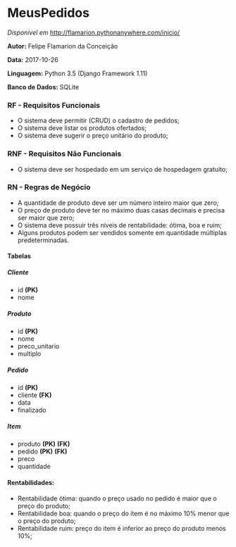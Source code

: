 # MeusPedidos
*Disponível em* http://flamarion.pythonanywhere.com/inicio/

__Autor:__ Felipe Flamarion da Conceição

__Data:__ 2017-10-26

__Linguagem:__ Python 3.5 (Django Framework 1.11)

__Banco de Dados:__ SQLite

### RF - Requisitos Funcionais
* O sistema deve permitir (CRUD) o cadastro de pedidos;
* O sistema deve listar os produtos ofertados;
* O sistema deve sugerir o preço unitário do produto;

### RNF - Requisitos Não Funcionais
* O sistema deve ser hospedado em um serviço de hospedagem gratuito;

### RN - Regras de Negócio
* A quantidade de produto deve ser um número inteiro maior que zero;
* O preço de produto deve ter no máximo duas casas decimais e precisa ser maior que zero;
* O sistema deve possuir três níveis de rentabilidade: ótima, boa e ruim;
* Alguns produtos podem ser vendidos somente em quantidade múltiplas predeterminadas.

#### Tabelas

##### Cliente
* id __(PK)__
* nome

##### Produto
* id __(PK)__
* nome
* preco_unitario
* multiplo

##### Pedido
* id __(PK)__
* cliente __(FK)__
* data
* finalizado

##### Item
* produto __(PK)__ __(FK)__
* pedido __(PK)__ __(FK)__
* preco
* quantidade

#### Rentabilidades:
* Rentabilidade ótima: quando o preço usado no pedido é maior que o preço do produto;
* Rentabilidade boa: quando o preço do item é no máximo 10% menor que o preço do produto;
* Rentabilidade ruim: preço do item é inferior ao preço do produto menos 10%;
